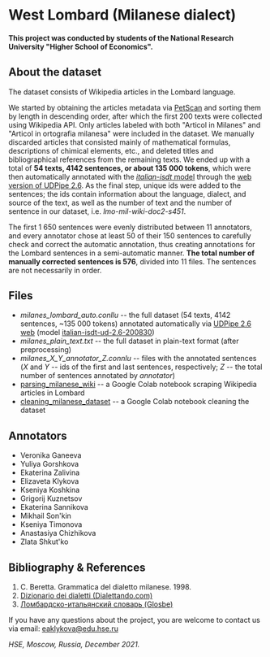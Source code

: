 # West Lombard (Milanese dialect)

#### This project was conducted by students of the National Research University "Higher School of Economics".

## About the dataset
The dataset consists of Wikipedia articles in the Lombard language.

We started by obtaining the articles metadata via [PetScan](https://petscan.wmflabs.org/?psid=20645707) and sorting them by length in descending order, after which the first 200 texts were collected using Wikipedia API. Only articles labeled with both "Articol in Milanes" and "Articol in ortografia milanesa" were included in the dataset. We manually discarded articles that consisted mainly of mathematical formulas, descriptions of chimical elements, etc., and deleted titles and bibliographical references from the remaining texts. We ended up with a total of **54 texts, 4142 sentences, or about 135 000 tokens**, which were then automatically annotated with the [*italian-isdt* model](https://github.com/UniversalDependencies/UD_Italian-ISDT) through the [web version of UDPipe 2.6](http://lindat.mff.cuni.cz/services/udpipe/run.php). As the final step, unique ids were added to the sentences; the ids contain information about the language, dialect, and source of the text, as well as the number of text and the number of sentence in our dataset, i.e. *lmo-mil-wiki-doc2-s451*.

The first 1 650 sentences were evenly distributed between 11 annotators, and every annotator chose at least 50 of their 150 sentences to carefully check and correct the automatic annotation, thus creating annotations for the Lombard sentences in a semi-automatic manner. **The total number of manually corrected sentences is 576**, divided into 11 files. The sentences are not necessarily in order.

## Files
* *milanes_lombard_auto.conllu* -- the full dataset (54 texts, 4142 sentences, ~135 000 tokens) annotated automatically via [UDPipe 2.6 web](http://lindat.mff.cuni.cz/services/udpipe/run.php) (model [italian-isdt-ud-2.6-200830](https://github.com/UniversalDependencies/UD_Italian-ISDT))
* *milanes_plain_text.txt* -- the full dataset in plain-text format (after preprocessing)
* *milanes_X_Y_annotator_Z.connlu* -- files with the annotated sentences (*X* and *Y* -- ids of the first and last sentences, respectively; *Z* -- the total number of sentences annotated by *annotator*)
* [parsing_milanese_wiki](https://colab.research.google.com/drive/1IIMp8-U9cSzSlYFikL9oXx_jNcnOyVdf?usp=sharing) -- a Google Colab notebook scraping Wikipedia articles in Lombard
* [cleaning_milanese_dataset](https://colab.research.google.com/drive/1P1ZdEXQ68xL5IrjMFvhJuuVxfQ62y6Q3?usp=sharing) -- a Google Colab notebook cleaning the dataset  

## Annotators
* Veronika Ganeeva
* Yuliya Gorshkova
* Ekaterina Zalivina
* Elizaveta Klykova
* Kseniya Koshkina
* Grigorij Kuznetsov
* Ekaterina Sannikova
* Mikhail Son'kin
* Kseniya Timonova
* Anastasiya Chizhikova
* Zlata Shkut'ko

## Bibliography & References
1. C. Beretta. Grammatica del dialetto milanese. 1998.
2. [Dizionario dei dialetti (Dialettando.com)](https://www.dialettando.com/dizionario/dizionario.lasso)
3. [Ломбардско-итальянский словарь (Glosbe)](https://glosbe.com/lmo/it)


If you have any questions about the project, you are welcome to contact us via email: eaklykova@edu.hse.ru 

*HSE, Moscow, Russia, December 2021.*
